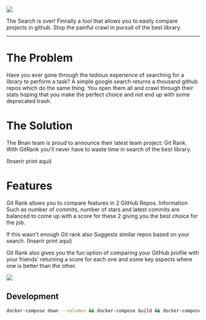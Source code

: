 ![](https://i.imgur.com/dZoW3cP.png)

The Search is over!
Finnally a tool that allows you to easily compare projects in github. Stop the painful crawl in pursuit of the best library.

---
# The Problem
Have you ever gone through the tedious experience of searching for a library
to perform a task? A simple google search returns a thousand github repos which do the same thing.
You open them all and crawl through their stats hoping that you make the perfect choice and not end up with some deprecated trash.

# The Solution

The Bnan team is proud to announce their latest team project:  Git Rank.
With GitRank you'll never have to waste time in search of the best library.

(Inserir print aqui)

# Features
Git Rank allows you to compare features in 2 GitHub Repos. Information Such as number of commits, number of stars and latest commits are balanced to come up with a score for these 2 giving you the best choice for the job.

If this wasn't enough Git rank also Suggests similar repos based on your search.
(Inserir print aqui)

Git Rank also gives you the fun option of comparing your GitHub profile with your friends' returning a score for each one and some key  aspects where one is better than the other.

![](https://i.imgur.com/tkFrMha.png)

## Development

```bash
docker-compose down --volumes && docker-compose build && docker-compose up
```
